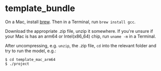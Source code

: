 # template_bundle

On a Mac, install [brew](https://brew.sh/). Then in a Terminal, run `brew install gcc`.

Download the appropriate .zip file, unzip it somewhere. If you're unsure if your Mac is has an arm64 or Intel(x86_64) chip, run `uname -m` in a Terminal. 

After uncompressing, e.g. `unzip`, the .zip file, `cd` into the relevant folder and try to run the model, e.g.:

```
$ cd template_mac_arm64
$ ./project
```

